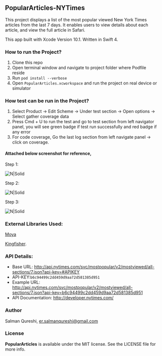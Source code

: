 ## PopularArticles-NYTimes

This project displays a list of the most popular viewed New York Times articles from the last 7 days. It enables users to view details about each article, and view the full article in Safari.

This app built with Xcode Version 10.1. Written in Swift 4.

### How to run the Project?

1. Clone this repo
2. Open terminal window and navigate to project folder where Podfile reside
3. Run `pod install --verbose`
4. Open `PopularArticles.xcworkspace` and run the project on real device or simulator

### How test can be run in the Project?

1. Select Product -> Edit Scheme -> Under test section -> Open options -> Select gather coverage data
2. Press Cmd + U to run the test and go to test section from left navigator panel, you will see green badge if test run successfully and red badge if any error
3. For code coverage, Go the last log section from left navigate panel -> click on coverage.

#### Attached below screenshot for reference,

Step 1:

![N|Solid](https://cldup.com/vDV7pPgHti.png)

Step 2:

![N|Solid](https://cldup.com/VTnpRFnwnO.png)

Step 3:

![N|Solid](https://cldup.com/cj4PuFhaeQ.png)


### External Libraries Used:
[Moya](https://github.com/Moya/Moya)

[Kingfisher](https://github.com/onevcat/Kingfisher).

### API Details:
* Base URL: http://api.nytimes.com/svc/mostpopular/v2/mostviewed/all-sections/7.json?api-key=#APIKEY
* API-KEY:`b6c94499c2dd459d9aa72d581385d951`
* Example URL: http://api.nytimes.com/svc/mostpopular/v2/mostviewed/all-sections/7.json?api-key=b6c94499c2dd459d9aa72d581385d951
* API Documentation: http://developer.nytimes.com/

### Author
Salman Qureshi, er.salmanqureshi@gmail.com

### License

**PopularArticles** is available under the MIT license. See the LICENSE file for more info.
